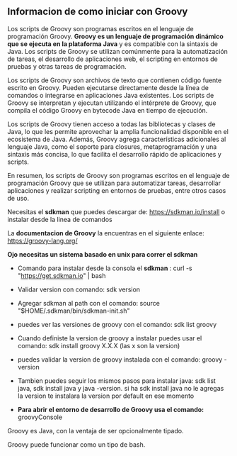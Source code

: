 ## Informacion de como iniciar con Groovy

Los scripts de Groovy son programas escritos en el lenguaje de programación Groovy. **Groovy es un lenguaje de programación dinámico que se ejecuta en la plataforma Java** y es compatible con la sintaxis de Java. Los scripts de Groovy se utilizan comúnmente para la automatización de tareas, el desarrollo de aplicaciones web, el scripting en entornos de pruebas y otras tareas de programación.

Los scripts de Groovy son archivos de texto que contienen código fuente escrito en Groovy. Pueden ejecutarse directamente desde la línea de comandos o integrarse en aplicaciones Java existentes. Los scripts de Groovy se interpretan y ejecutan utilizando el intérprete de Groovy, que compila el código Groovy en bytecode Java en tiempo de ejecución.

Los scripts de Groovy tienen acceso a todas las bibliotecas y clases de Java, lo que les permite aprovechar la amplia funcionalidad disponible en el ecosistema de Java. Además, Groovy agrega características adicionales al lenguaje Java, como el soporte para closures, metaprogramación y una sintaxis más concisa, lo que facilita el desarrollo rápido de aplicaciones y scripts.

En resumen, los scripts de Groovy son programas escritos en el lenguaje de programación Groovy que se utilizan para automatizar tareas, desarrollar aplicaciones y realizar scripting en entornos de pruebas, entre otros casos de uso.

Necesitas el **sdkman** que puedes descargar de: https://sdkman.io/install o instalar desde la linea de comandos

La **documentacion de Groovy** la encuentras en el siguiente enlace: https://groovy-lang.org/

**Ojo necesitas un sistema basado en unix para correr el sdkman**

- Comando para instalar desde la consola el **sdkman** : curl -s "https://get.sdkman.io" | bash

- Validar version con comando: sdk version

- Agregar sdkman al path con el comando: source "$HOME/.sdkman/bin/sdkman-init.sh"

- puedes ver las versiones de groovy con el comando: sdk list groovy

- Cuando definiste la version de groovy a instalar puedes usar el comando: sdk install groovy X.X.X (las x son la version)

- puedes validar la version de groovy instalada con el comando: groovy -version

- Tambien puedes seguir los mismos pasos para instalar java: sdk list java, sdk install java y java -version. si ha sdk install java no le agregas la version te instalara la version por default en ese momento

- **Para abrir el entorno de desarrollo de Groovy usa el comando:** groovyConsole

Groovy es Java, con la ventaja de ser opcionalmente tipado.

Groovy puede funcionar como un tipo de bash.
